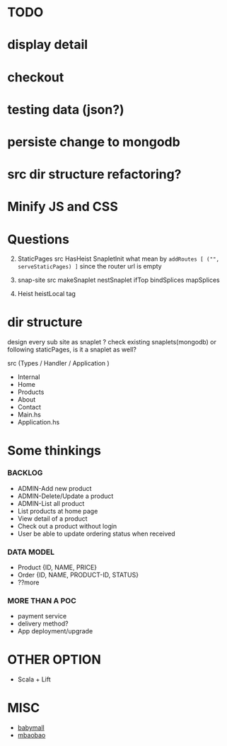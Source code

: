 # TODO
  # display detail
  # checkout
  # testing data (json?)
  # persiste change to mongodb
  # src dir structure refactoring?
  # Minify JS and CSS

# Questions
2. StaticPages src
  HasHeist
  SnapletInit
  what mean by `addRoutes [ ("", serveStaticPages) ]` since the router url is empty
3. snap-site src 
  makeSnaplet
  nestSnaplet
  ifTop
  bindSplices
  mapSplices

4. Heist
  heistLocal
  <static> tag



# dir structure

design every sub site as snaplet ? check existing snaplets(mongodb)
or following  staticPages, is it a snaplet as well?

src (Types / Handler / Application )

  - Internal
  - Home
  - Products
  - About
  - Contact
  - Main.hs
  - Application.hs

# Some thinkings
### BACKLOG
  - ADMIN-Add new product
  - ADMIN-Delete/Update a product
  - ADMIN-List all product
  - List products at home page
  - View detail of a product
  - Check out a product without login
  - User be able to update ordering status when received

### DATA MODEL
  - Product {ID, NAME, PRICE}
  - Order {ID, NAME, PRODUCT-ID, STATUS}
  - ??more

### MORE THAN A POC
  - payment service
  - delivery method?
  - App deployment/upgrade


# OTHER OPTION
  - Scala + Lift

# MISC
  - [babymall](https://www.babymallonline.com/)
  - [mbaobao](http://www.mbaobao.com/)
